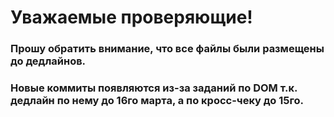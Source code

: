 # Уважаемые проверяющие!
### Прошу обратить внимание, что все файлы были размещены до дедлайнов. 
### Новые коммиты появляются из-за заданий по DOM т.к. дедлайн по нему до 16го марта, а по кросс-чеку до 15го. 
